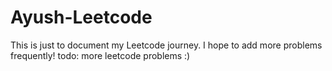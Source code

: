# Ayush-Leetcode

This is just to document my Leetcode journey. I hope to add more problems frequently!
todo: more leetcode problems :)

